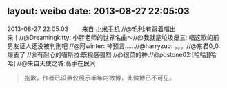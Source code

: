 layout: weibo
date: 2013-08-27 22:05:03
---
<meta name="referrer" content="no-referrer" />

2013-08-27 22:05:03  &nbsp;&nbsp;&nbsp;&nbsp;&nbsp;&nbsp; 来自 <a href="http://app.weibo.com/t/feed/22zMnn" rel="nofollow">小米手机</a>
//@毛利:有跟着唱出来！//@Dreamingkitty: 小胖老师的世界名曲～//@我就是垃圾瘪三: 唱这歌的前男友证人还没被判刑吧 //@阿winter: 神预言……//@harryzuo: 。。。//@东君0_0: 爆表了 //@有耐心的喵斯拉:既视感强烈 //@很菜的神://@postone02:[哈哈][哈哈] //@来自天使之城:高手在民间
>  抱歉，作者已设置仅展示半年内微博，此微博已不可见。 ​​​
